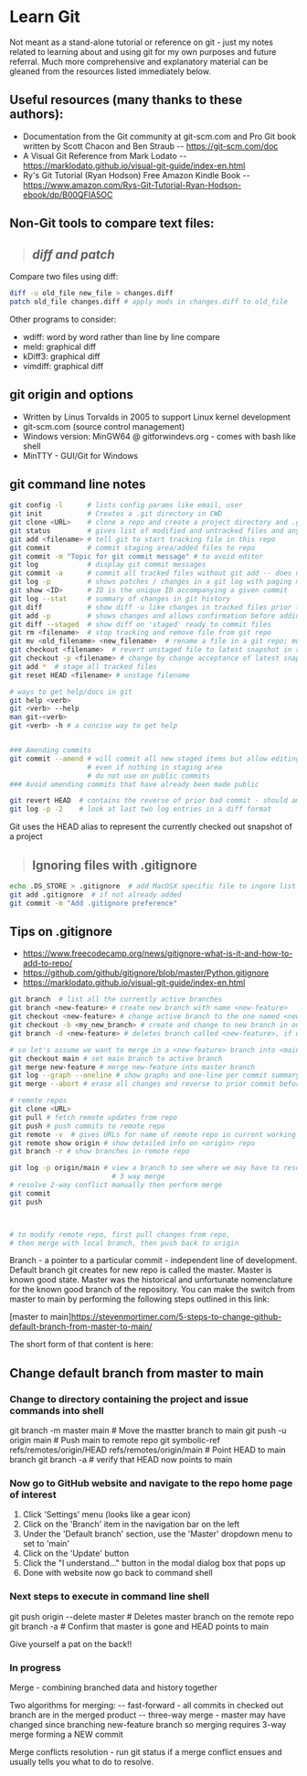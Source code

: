 # Learn Git
Not meant as a stand-alone tutorial or reference on git - just my notes related to learning about and using git for my own purposes and future referral.  Much more comprehensive and explanatory material can be gleaned from the resources listed immediately below. 
## Useful resources (many thanks to these authors):

- Documentation from the Git community at git-scm.com and Pro Git book written by Scott Chacon and Ben Straub
-- https://git-scm.com/doc
- A Visual Git Reference from Mark Lodato
-- https://marklodato.github.io/visual-git-guide/index-en.html
- Ry's Git Tutorial (Ryan Hodson) Free Amazon Kindle Book
-- https://www.amazon.com/Rys-Git-Tutorial-Ryan-Hodson-ebook/dp/B00QFIA5OC

## Non-Git tools to compare text files:
> ## *diff and patch*

Compare two files using diff:

```bash
diff -u old_file new_file > changes.diff 
patch old_file changes.diff # apply mods in changes.diff to old_file
```
Other programs to consider:

- wdiff: word by word rather than line by line compare
- meld: graphical diff
- kDiff3: graphical diff
- vimdiff: graphical diff

## git origin and options

- Written by Linus Torvalds in 2005 to support Linux kernel development
- git-scm.com (source control management)
- Windows version: MinGW64 @ gitforwindevs.org - comes with bash like shell
- MinTTY - GUI/Git for Windows

## git command line notes

```bash
git config -l      # lists config params like email, user
git init           # Creates a .git directory in CWD
git clone <URL>    # clone a repo and create a project directory and .git dir in CWD
git status         # gives list of modified and untracked files and anything to commit
git add <filename> # tell git to start tracking file in this repo
git commit         # commit staging area/added files to repo
git commit -m "Topic for git commit message" # to avoid editor
git log            # display git commit messages
git commit -a      # commit all tracked files without git add -- does not work on new files
git log -p         # shows patches / changes in a git log with paging mode
git show <ID>      # ID is the unique ID accompanying a given commit
git log --stat     # summary of changes in git history
git diff           # show diff -u like changes in tracked files prior to commit
git add -p         # shows changes and allows confirmation before adding
git diff --staged  # show diff on 'staged' ready to commit files
git rm <filename>  # stop tracking and remove file from git repo
git mv <old_filename> <new_filename>  # rename a file in a git repo; must follow with git commit
git checkout <filename>  # revert unstaged file to latest snapshot in repo
git checkout -p <filename> # change by change acceptance of latest snapshot rather than all
git add *  # stage all tracked files
git reset HEAD <filename> # unstage filename

# ways to get help/docs in git
git help <verb>
git <verb> --help
man git-<verb>
git <verb> -h # a concise way to get help


### Amending commits
git commit --amend # will commit all new staged items but allow editing of message
                   # even if nothing in staging area
                   # do not use on public commits
### Avoid amending commits that have already been made public

git revert HEAD  # contains the reverse of prior bad commit - should amend message to explain
git log -p -2    # look at last two log entries in a diff format
```

Git uses the HEAD alias to represent the currently checked out snapshot of a project

> ## Ignoring files with .gitignore

```bash
echo .DS_STORE > .gitignore  # add MacOSX specific file to ingore list for commits
git add .gitignore  # if not already added
git commit -m "Add .gitignore preference"
```
## Tips on .gitignore

- https://www.freecodecamp.org/news/gitignore-what-is-it-and-how-to-add-to-repo/
- https://github.com/github/gitignore/blob/master/Python.gitignore
- https://marklodato.github.io/visual-git-guide/index-en.html

```bash
git branch  # list all the currently active branches
git branch <new-feature> # create new branch with name <new-feature>
git checkout <new-feature> # change active branch to the one named <new-feature>
git checkout -b <my_new_branch> # create and change to new branch in one go
git branch -d <new-feature> # deletes branch called <new-feature>, if unmerged, will warn

# so let's assume we want to merge in a <new-feature> branch into <main> branch
git checkout main # set main branch to active branch
git merge new-feature # merge new-feature into master branch
git log --graph --oneline # show graphs and one-line per commit summary for non merging
git merge --abort # erase all changes and reverse to prior commit before attempted merge

# remote repos
git clone <URL>
git pull # fetch remote updates from repo
git push # push commits to remote repo
git remote -v  # gives URLs for name of remote repo in current working dir
git remote show origin # show detailed info on <origin> repo
git branch -r # show branches in remote repo

git log -p origin/main # view a branch to see where we may have to resolve
                         # 3 way merge
# resolve 2-way conflict manually then perform merge
git commit
git push



# to modify remote repo, first pull changes from repo, 
# then merge with local branch, then push back to origin


```

Branch - a pointer to a particular commit - independent line of development.  Default branch git creates for new repo is called the master. Master is known good state. Master was the historical and unfortunate nomenclature for the known good branch of the repository. You can make the switch from master to main by performing the following steps outlined in this link:

[master to main]https://stevenmortimer.com/5-steps-to-change-github-default-branch-from-master-to-main/

The short form of that content is here:

## Change default branch from master to main

### Change to directory containing the project and issue commands into shell

git branch -m master main # Move the mastter branch to main
git push -u origin main   # Push main to remote repo
git symbolic-ref refs/remotes/origin/HEAD refs/remotes/origin/main  # Point HEAD to main branch
git branch -a  # verify that HEAD now points to main

### Now go to GitHub website and navigate to the repo home page of interest

1. Click 'Settings' menu (looks like a gear icon)
2. Click on the 'Branch' item in the navigation bar on the left
3. Under the 'Default branch' section, use the 'Master' dropdown menu to set to 'main'
4. Click on the 'Update' button
5. Click the "I understand..." button in the modal dialog box that pops up
6. Done with website now go back to command shell

### Next steps to execute in command line shell

git push origin --delete master   # Deletes master branch on the remote repo
git branch -a  # Confirm that master is gone and HEAD points to main

Give yourself a pat on the back!!

### In progress 

Merge - combining branched data and history together

Two algorithms for merging:
-- fast-forward    - all commits in checked out branch are in the merged product
-- three-way merge - master may have changed since branching new-feature branch
                     so merging requires 3-way merge forming a NEW commit

Merge conflicts resolution - run git status if a merge conflict ensues and usually
tells you what to do to resolve.